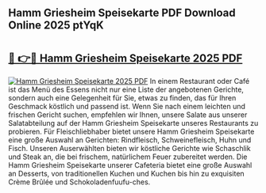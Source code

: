 ## Hamm Griesheim Speisekarte PDF Download Online 2025 ptYqK

# <h2><a href="http://gc7xtz.nevu.top/?p=Hamm+Griesheim+Speisekarte">🔗 👉🔴 Hamm Griesheim Speisekarte 2025 PDF</a></h2>

[![Hamm Griesheim Speisekarte 2025 PDF](https://i.imgur.com/dBaPXMq.png)](http://gc7xtz.nevu.top/?p=Hamm+Griesheim+Speisekarte)
In einem Restaurant oder Café ist das Menü des Essens nicht nur eine Liste der angebotenen Gerichte, sondern auch eine Gelegenheit für Sie, etwas zu finden, das für Ihren Geschmack köstlich und passend ist. Wenn Sie nach einem leichten und frischen Gericht suchen, empfehlen wir Ihnen, unsere Salate aus unserer Salatabteilung auf der Hamm Griesheim Speisekarte unseres Restaurants zu probieren. Für Fleischliebhaber bietet unsere Hamm Griesheim Speisekarte eine große Auswahl an Gerichten: Rindfleisch, Schweinefleisch, Huhn und Fisch. Unseren Auserwählten bieten wir köstliche Gerichte wie Schaschlik und Steak an, die bei frischem, natürlichem Feuer zubereitet werden. Die Hamm Griesheim Speisekarte unserer Cafeteria bietet eine große Auswahl an Desserts, von traditionellen Kuchen und Kuchen bis hin zu exquisiten Crème Brûlée und Schokoladenfuufu-ches.
